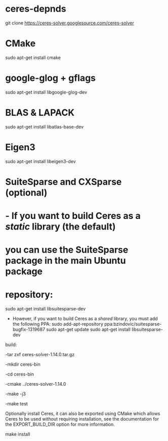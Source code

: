 # ceres-depnds
git clone https://ceres-solver.googlesource.com/ceres-solver

# CMake
sudo apt-get install cmake
# google-glog + gflags
sudo apt-get install libgoogle-glog-dev
# BLAS & LAPACK
sudo apt-get install libatlas-base-dev
# Eigen3
sudo apt-get install libeigen3-dev
# SuiteSparse and CXSparse (optional)
# - If you want to build Ceres as a *static* library (the default)
#   you can use the SuiteSparse package in the main Ubuntu package
#   repository:
sudo apt-get install libsuitesparse-dev
 - However, if you want to build Ceres as a *shared* library, you must
   add the following PPA:
sudo add-apt-repository ppa:bzindovic/suitesparse-bugfix-1319687
sudo apt-get update
sudo apt-get install libsuitesparse-dev

build: 


-tar zxf ceres-solver-1.14.0.tar.gz

-mkdir ceres-bin

-cd ceres-bin

-cmake ../ceres-solver-1.14.0

-make -j3

-make test


Optionally install Ceres, it can also be exported using CMake which
allows Ceres to be used without requiring installation, see the documentation
for the EXPORT_BUILD_DIR option for more information.

make install
